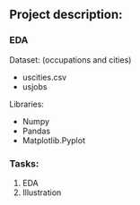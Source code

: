 ## Project description:

### EDA

Dataset:  (occupations and cities)
  - uscities.csv
  - usjobs

Libraries:
  - Numpy
  - Pandas
  - Matplotlib.Pyplot

### Tasks:
1. EDA
2. Illustration
